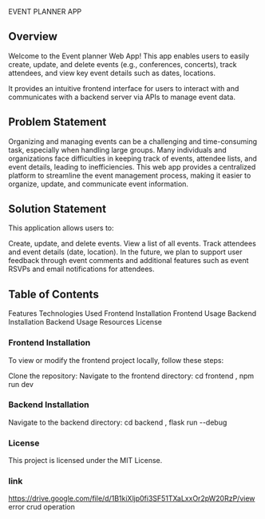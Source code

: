EVENT PLANNER APP

## Overview

Welcome to the Event planner Web App! This app enables users to easily create, update, and delete events (e.g., conferences, concerts), track attendees, and view key event details such as dates, locations.

It provides an intuitive frontend interface for users to interact with and communicates with a backend server via APIs to manage event data.

## Problem Statement

Organizing and managing events can be a challenging and time-consuming task, especially when handling large groups. Many individuals and organizations face difficulties in keeping track of events, attendee lists, and event details, leading to inefficiencies. This web app provides a centralized platform to streamline the event management process, making it easier to organize, update, and communicate event information.

## Solution Statement
This application allows users to:

Create, update, and delete events.
View a list of all events.
Track attendees and event details (date, location).
In the future, we plan to support user feedback through event comments and additional features such as event RSVPs and email notifications for attendees.

## Table of Contents
Features
Technologies Used
Frontend Installation
Frontend Usage
Backend Installation
Backend Usage
Resources
License

### Frontend Installation
To view or modify the frontend project locally, follow these steps:

Clone the repository:
Navigate to the frontend directory: cd frontend , npm run dev

### Backend Installation
Navigate to the backend directory: cd backend , flask run --debug

### License
This project is licensed under the MIT License.

### link
https://drive.google.com/file/d/1B1kiXljp0fi3SF51TXaLxxOr2pW20RzP/view
error 
crud operation

